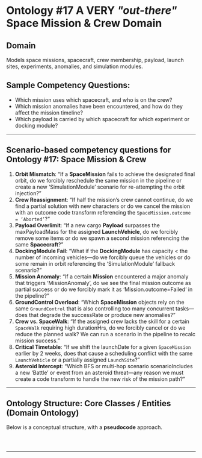 # Ontology #17 A VERY _"out-there"_ Space Mission & Crew Domain
  
## Domain

Models space missions, spacecraft, crew membership, payload, launch sites, experiments, anomalies, and simulation modules.

## Sample Competency Questions:

* Which mission uses which spacecraft, and who is on the crew?
* Which mission anomalies have been encountered, and how do they affect the mission timeline?
* Which payload is carried by which spacecraft for which experiment or docking module?      
        

---           
           
## **Scenario-based competency questions** for Ontology #17: Space Mission & Crew           
           
1. **Orbit Mismatch**: “If a **SpaceMission** fails to achieve the designated final orbit, do we forcibly reschedule the same mission in the pipeline or create a new ‘SimulationModule’ scenario for re-attempting the orbit injection?”           
2. **Crew Reassignment**: “If half the mission’s crew cannot continue, do we find a partial solution with new characters or do we cancel the mission with an outcome code transform referencing the `SpaceMission.outcome = ‘Aborted’`?”           
3. **Payload Overlimit**: “If a new cargo **Payload** surpasses the maxPayloadMass for the assigned **LaunchVehicle**, do we forcibly remove some items or do we spawn a second mission referencing the same **Spacecraft**?”           
4. **DockingModule Fail**: “What if the **DockingModule** has capacity < the number of incoming vehicles—do we forcibly queue the vehicles or do some remain in orbit referencing the ‘SimulationModule’ fallback scenario?”           
5. **Mission Anomaly**: “If a certain **Mission** encountered a major anomaly that triggers ‘MissionAnomaly’, do we see the final mission outcome as partial success or do we forcibly mark it as ‘Mission.outcome=Failed’ in the pipeline?”           
6. **GroundControl Overload**: “Which **SpaceMission** objects rely on the same `GroundControl` that is also controlling too many concurrent tasks—does that degrade the successRate or produce new anomalies?”           
7. **Crew vs. SpaceWalk**: “If the assigned crew lacks the skill for a certain `SpaceWalk` requiring high durationHrs, do we forcibly cancel or do we reduce the planned walk? We can run a scenario in the pipeline to recalc mission success.”           
8. **Critical Timetable**: “If we shift the launchDate for a given `SpaceMission` earlier by 2 weeks, does that cause a scheduling conflict with the same `LaunchVehicle` or a partially assigned `LaunchSite`?”           
9. **Asteroid Intercept**: “Which BFS or multi-hop scenario scenarioIncludes a new ‘Battle’ or event from an asteroid threat—any reason we must create a code transform to handle the new risk of the mission path?”           
           
---  
                
## Ontology Structure: Core Classes / Entities (Domain Ontology)                
                
Below is a conceptual structure, with a **pseudocode** approach.         
        
                
                
                                                              
```mermaid                                                              
       
         
```                                                 
                                                            
---                                  
                                  
```pseudocode                                
      
        
                 
```                